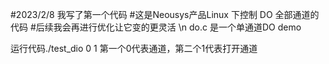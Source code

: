 #2023/2/8  我写了第一个代码 
#这是Neousys产品Linux 下控制 DO 全部通道的代码
#后续我会再进行优化让它变的更灵活
\n
do.c 是一个单通道DO demo 

运行代码./test_dio 0 1    第一个0代表通道，第二个1代表打开通道 
